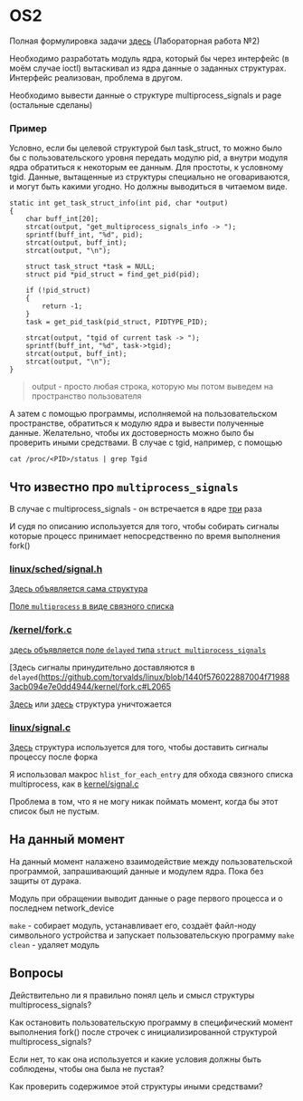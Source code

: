 # OS2


Полная формулировка задачи [здесь](https://se.ifmo.ru/os)
(Лабораторная работа №2)

Необходимо разработать модуль ядра, который бы через интерфейс (в моём случае ioctl) вытаскивал из ядра данные о заданных структурах.
Интерфейс реализован, проблема в другом.

Необходимо вывести данные о структуре multiprocess_signals и page (остальные сделаны)

### Пример

Условно, если бы целевой структурой был task_struct, то можно было бы с пользовательского уровня передать модулю pid,  а внутри модуля ядра обратиться к некоторым ее данным. Для простоты, к условному tgid. 
Данные, вытащенные из структуры специально не оговариваются, и могут быть какими угодно. Но должны выводиться в читаемом виде.

```
static int get_task_struct_info(int pid, char *output)
{
    char buff_int[20];
    strcat(output, "get_multiprocess_signals_info -> ");
    sprintf(buff_int, "%d", pid);
    strcat(output, buff_int);
    strcat(output, "\n");

    struct task_struct *task = NULL;
    struct pid *pid_struct = find_get_pid(pid);

    if (!pid_struct)
    {
        return -1;
    }
    task = get_pid_task(pid_struct, PIDTYPE_PID);

    strcat(output, "tgid of current task -> ");
    sprintf(buff_int, "%d", task->tgid);
    strcat(output, buff_int);
    strcat(output, "\n");
}
```

> output - просто любая строка, которую мы потом выведем на пространство пользователя

А затем с помощью программы, исполняемой на пользовательском пространстве, обратиться к модулю ядра и вывести полученные данные.
Желательно, чтобы их достоверность можно было бы проверить иными средствами. 
В случае с tgid, например, с помощью 

``cat /proc/<PID>/status | grep Tgid``

## Что известно про `multiprocess_signals`

В случае с multiprocess_signals - он встречается в ядре [три](https://github.com/torvalds/linux/search?q=multiprocess_signals) раза

И судя по описанию используется для того, чтобы собирать сигналы которые процесс принимает непосредственно по время выполнения fork()

### [linux/sched/signal.h](https://github.com/torvalds/linux/blob/493ffd6605b2d3d4dc7008ab927dba319f36671f/include/linux/sched/signal.h#L109)

[Здесь объявляется сама структура](https://github.com/torvalds/linux/blob/493ffd6605b2d3d4dc7008ab927dba319f36671f/include/linux/sched/signal.h#L70)

[Поле `multiprocess` в виде связного списка](https://github.com/torvalds/linux/blob/493ffd6605b2d3d4dc7008ab927dba319f36671f/include/linux/sched/signal.h#L109)

### [/kernel/fork.c](https://github.com/torvalds/linux/blob/1440f576022887004f719883acb094e7e0dd4944/kernel/fork.c)

[здесь объявляется поле `delayed` типа `struct multiprocess_signals`](https://github.com/torvalds/linux/blob/1440f576022887004f719883acb094e7e0dd4944/kernel/fork.c#L1996)

[Здесь сигналы принудительно доставляются в `delayed`(https://github.com/torvalds/linux/blob/1440f576022887004f719883acb094e7e0dd4944/kernel/fork.c#L2065


[Здесь](https://github.com/torvalds/linux/blob/1440f576022887004f719883acb094e7e0dd4944/kernel/fork.c#L2475) или [здесь](https://github.com/torvalds/linux/blob/1440f576022887004f719883acb094e7e0dd4944/kernel/fork.c#L2554) структура уничтожается

### [linux/signal.c](https://github.com/torvalds/linux/blob/493ffd6605b2d3d4dc7008ab927dba319f36671f/include/linux/sched/signal.h#L109)

[Здесь](https://github.com/torvalds/linux/blob/55be6084c8e0e0ada9278c2ab60b7a584378efda/kernel/signal.c#L1178) структура используется для того, чтобы доставить сигналы процессу после форка

Я использовал макрос `hlist_for_each_entry` для обхода связного списка multiprocess, как в [kernel/signal.c](https://github.com/torvalds/linux/blob/55be6084c8e0e0ada9278c2ab60b7a584378efda/kernel/signal.c)

Проблема в том, что я не могу никак поймать момент, когда бы этот список был не пустым.

## На данный момент

На данный момент налажено взаимодействие между пользовательской программой, запрашивающий данные и модулем ядра. Пока без защиты от дурака.

Модуль при обращении выводит данные о page первого процесса и о последнем network_device

`make` - собирает модуль, устанавливает его, создаёт файл-ноду символьного устройства и запускает пользовательскую программу
`make clean` - удаляет модуль

## Вопросы

Действительно ли я правильно понял цель и смысл структуры multiprocess_signals?

Как остановить пользовательскую программу в специфический момент выполнения fork() после строчек с инициализированной структурой multiprocess_signals?

Если нет, то как она используется и какие условия должны быть соблюдены, чтобы она была не пустая?

Как проверить содержимое этой структуры иными средствами?
